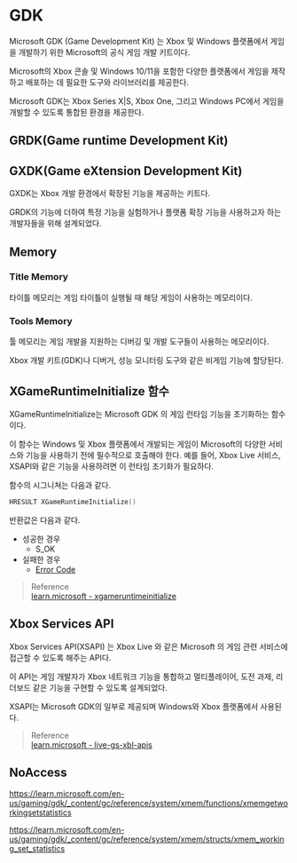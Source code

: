 # GDK
Microsoft GDK (Game Development Kit) 는 Xbox 및 Windows 플랫폼에서 게임을 개발하기 위한 Microsoft의 공식 게임 개발 키트이다.

Microsoft의 Xbox 콘솔 및 Windows 10/11을 포함한 다양한 플랫폼에서 게임을 제작하고 배포하는 데 필요한 도구와 라이브러리를 제공한다.

Microsoft GDK는 Xbox Series X|S, Xbox One, 그리고 Windows PC에서 게임을 개발할 수 있도록 통합된 환경을 제공한다.

## GRDK(Game runtime Development Kit)

## GXDK(Game eXtension Development Kit)
GXDK는 Xbox 개발 환경에서 확장된 기능을 제공하는 키트다.

GRDK의 기능에 더하여 특정 기능을 실험하거나 플랫폼 확장 기능을 사용하고자 하는 개발자들을 위해 설계되었다.

## Memory
### Title Memory
타이틀 메모리는 게임 타이틀이 실행될 때 해당 게임이 사용하는 메모리이다.

### Tools Memory
툴 메모리는 게임 개발을 지원하는 디버깅 및 개발 도구들이 사용하는 메모리이다.

Xbox 개발 키트(GDK)나 디버거, 성능 모니터링 도구와 같은 비게임 기능에 할당된다.

## XGameRuntimeInitialize 함수
XGameRuntimeInitialize는 Microsoft GDK 의 게임 런타임 기능을 초기화하는 함수이다.

이 함수는 Windows 및 Xbox 플랫폼에서 개발되는 게임이 Microsoft의 다양한 서비스와 기능을 사용하기 전에 필수적으로 호출해야 한다. 예를 들어, Xbox Live 서비스, XSAPI와 같은 기능을 사용하려면 이 런타임 초기화가 필요하다.

함수의 시그니쳐는 다음과 같다.
```cpp
HRESULT XGameRuntimeInitialize()
```

반환값은 다음과 같다.
* 성공한 경우
  * S_OK
* 실패한 경우
  * [Error Code](https://learn.microsoft.com/ko-kr/gaming/gdk/_content/gc/reference/errorcodes)  


> Reference  
> [learn.microsoft - xgameruntimeinitialize](https://learn.microsoft.com/ko-kr/gaming/gdk/_content/gc/reference/system/xgameruntimeinit/functions/xgameruntimeinitialize)

## Xbox Services API
Xbox Services API(XSAPI) 는 Xbox Live 와 같은 Microsoft 의 게임 관련 서비스에 접근할 수 있도록 해주는 API다. 

이 API는 게임 개발자가 Xbox 네트워크 기능을 통합하고 멀티플레이어, 도전 과제, 리더보드 같은 기능을 구현할 수 있도록 설계되었다. 

XSAPI는 Microsoft GDK의 일부로 제공되며 Windows와 Xbox 플랫폼에서 사용된다.

> Reference  
> [learn.microsoft - live-gs-xbl-apis](https://learn.microsoft.com/en-us/gaming/gdk/_content/gc/live/get-started/live-gs-xbl-apis)  

## NoAccess

https://learn.microsoft.com/en-us/gaming/gdk/_content/gc/reference/system/xmem/functions/xmemgetworkingsetstatistics

https://learn.microsoft.com/en-us/gaming/gdk/_content/gc/reference/system/xmem/structs/xmem_working_set_statistics
